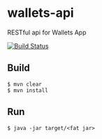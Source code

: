# wallets-api
RESTful api for Wallets App

[![Build Status](https://www.jenkins.oleszynski.com/buildStatus/icon?job=build-and-deploy-wallets-api-master)](https://www.jenkins.oleszynski.com/job/build-and-deploy-wallets-api-master/)

## Build
``` $bash
$ mvn clear
$ mvn install
```

## Run
``` $bash
$ java -jar target/<fat jar>
```
